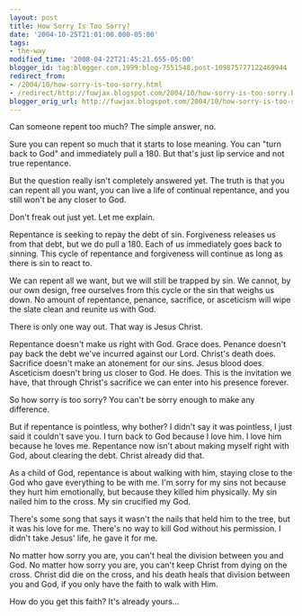 ```yaml
---
layout: post
title: How Sorry Is Too Sorry?
date: '2004-10-25T21:01:00.000-05:00'
tags:
- the-way
modified_time: '2008-04-22T21:45:21.655-05:00'
blogger_id: tag:blogger.com,1999:blog-7551548.post-109875777122469944
redirect_from: 
- /2004/10/how-sorry-is-too-sorry.html
- /redirect/http://fuwjax.blogspot.com/2004/10/how-sorry-is-too-sorry.html
blogger_orig_url: http://fuwjax.blogspot.com/2004/10/how-sorry-is-too-sorry.html
---
```


Can someone repent too much?  The simple answer, no.

Sure you can repent so much that it starts to lose meaning.  You can "turn back to God" and immediately pull a 180.  But that's just lip service and not true repentance.  

But the question really isn't completely answered yet.  The truth is that you can repent all you want, you can live a life of continual repentance, and you still won't be any closer to God.

Don't freak out just yet.  Let me explain.

Repentance is seeking to repay the debt of sin.  Forgiveness releases us from that debt, but we do pull a 180.  Each of us immediately goes back to sinning.  This cycle of repentance and forgiveness will continue as long as there is sin to react to.

We can repent all we want, but we will still be trapped by sin.  We cannot, by our own design, free ourselves from this cycle or the sin that weighs us down.  No amount of repentance, penance, sacrifice, or asceticism will wipe the slate clean and reunite us with God.

There is only one way out.  That way is Jesus Christ.

Repentance doesn't make us right with God.  Grace does.  Penance doesn't pay back the debt we've incurred against our Lord.  Christ's death does.  Sacrifice doesn't make an atonement for our sins.  Jesus blood does.  Asceticism doesn't bring us closer to God.  He does.  This is the invitation we have, that through Christ's sacrifice we can enter into his presence forever.

So how sorry is too sorry?  You can't be sorry enough to make any difference.

But if repentance is pointless, why bother?  I didn't say it was pointless, I just said it couldn't save you.  I turn back to God because I love him.  I love him because he loves me.  Repentance now isn't about making myself right with God, about clearing the debt.  Christ already did that.  

As a child of God, repentance is about walking with him, staying close to the God who gave everything to be with me.  I'm sorry for my sins not because they hurt him emotionally, but because they killed him physically.  My sin nailed him to the cross.  My sin crucified my God.

There's some song that says it wasn't the nails that held him to the tree, but it was his love for me.  There's no way to kill God without his permission.  I didn't take Jesus' life, he gave it for me.

No matter how sorry you are, you can't heal the division between you and God.  No matter how sorry you are, you can't keep Christ from dying on the cross.  Christ did die on the cross, and his death heals that division between you and God, if you only have the faith to walk with Him.

How do you get this faith?  It's already yours...